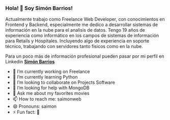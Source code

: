 ### Hola! 👋 Soy Simón Barrios! 

Actualmente trabajo como Freelance Web Developer, con conocimientos en Frontend y Backend, especialmente me dedico a desarrollar sistemas de información en la nube para el analisis de datos. Tengo 19 años de experiencia como informático en los campos de sistemas de información para Retails y Hospitales. Incluyendo algo de experiencia en soporte técnico, trabajando con servidores tanto fisicos como en la nube.

Para un poco más de información profesional pueden pasar por mi perfil en Linkedin [**Simón Barrios**](https://www.linkedin.com/in/simonbarrios/) 

- 🔭 I’m currently working on Freelance
- 🌱 I’m currently learning Python
- 👯 I’m looking to collaborate on Projects Software
- 🤔 I’m looking for help with MongoDB
- 💬 Ask me about my favorites movies
- 📫 How to reach me: saimonweb
- 😄 Pronouns: saimon
- ⚡ Fun fact: 🤔

